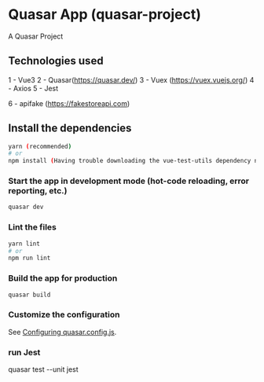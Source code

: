 # Quasar App (quasar-project)

A Quasar Project

## Technologies used
1 - Vue3
2 - Quasar(https://quasar.dev/)
3 - Vuex (https://vuex.vuejs.org/)
4 - Axios
5 - Jest

6 - apifake (https://fakestoreapi.com)

## Install the dependencies
```bash
yarn (recommended)
# or
npm install (Having trouble downloading the vue-test-utils dependency needed to create the folder in node_modules)
```

### Start the app in development mode (hot-code reloading, error reporting, etc.)
```bash
quasar dev
```


### Lint the files
```bash
yarn lint
# or
npm run lint
```



### Build the app for production
```bash
quasar build
```

### Customize the configuration
See [Configuring quasar.config.js](https://v2.quasar.dev/quasar-cli-vite/quasar-config-js).


### run Jest

quasar test --unit jest
